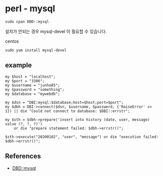# perl - mysql

```
sudo cpan DBD::mysql
```

설치가 안되는 경우 mysql-devel 이 필요할 수 있습니다.

centos
```
sudo yum install mysql-devel
```


## example
```
my $host = "localhost";
my $port = "3306";
my $username = "junho85";
my $password = "something";
my $database = "mywebdb";

my $dsn = "DBI:mysql:$database;host=$host;port=$port";
my $dbh = DBI->connect($dsn, $username, $password, {'RaiseError' => 1}) || die "Could not connect to database: $DBI::errstr";

my $sth = $dbh->prepare('insert into history (date, user, message) value (?, ?, ?)')
    or die "prepare statement failed: $dbh->errstr()";

$sth->execute("20200102", "user", "message") or die "execution failed: $dbh->errstr()";
```

## References
* [DBD::mysql](https://metacpan.org/pod/DBD::mysql)